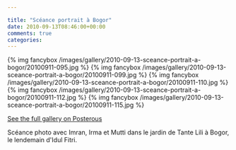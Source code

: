 ```yaml
---

title: "Scéance portrait à Bogor"
date: 2010-09-13T08:46:00+00:00
comments: true
categories: 
---
```


{% img fancybox /images/gallery/2010-09-13-sceance-portrait-a-bogor/20100911-095.jpg %}
{% img fancybox /images/gallery/2010-09-13-sceance-portrait-a-bogor/20100911-099.jpg %}
{% img fancybox /images/gallery/2010-09-13-sceance-portrait-a-bogor/20100911-110.jpg %}
{% img fancybox /images/gallery/2010-09-13-sceance-portrait-a-bogor/20100911-112.jpg %}
{% img fancybox /images/gallery/2010-09-13-sceance-portrait-a-bogor/20100911-115.jpg %}

[See the full gallery on
Posterous](http://jarbouvic.posterous.com/sceance-portrait-a-bogor)

Scéance photo avec Imran, Irma et Mutti dans le jardin de Tante Lili à Bogor, le lendemain d'Idul Fitri.
